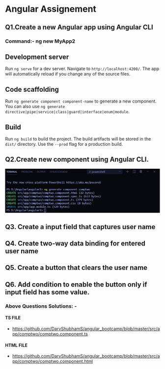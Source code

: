 # Angular Assignement

## Q1.Create a new Angular app using Angular CLI

### Command:- ng new MyApp2

## Development server

Run `ng serve` for a dev server. Navigate to `http://localhost:4200/`. The app will automatically reload if you change any of the source files.

## Code scaffolding

Run `ng generate component component-name` to generate a new component. You can also use `ng generate directive|pipe|service|class|guard|interface|enum|module`.

## Build

Run `ng build` to build the project. The build artifacts will be stored in the `dist/` directory. Use the `--prod` flag for a production build.


## Q2.Create new component using Angular CLI.

<img src="https://github.com/DarvShubhamS/angular_bootcamp/blob/master/src/assets/ss/ss1.JPG" />


## Q3. Create a input field that captures user name

## Q4. Create two-way data binding for entered user name

## Q5. Create a button that clears the user name

## Q6. Add condition to enable the button only if input field has some value.

### Above Questions Solutions: -

#### TS FILE

* https://github.com/DarvShubhamS/angular_bootcamp/blob/master/src/app/comptwo/comptwo.component.ts

#### HTML FILE

* https://github.com/DarvShubhamS/angular_bootcamp/blob/master/src/app/comptwo/comptwo.component.html
